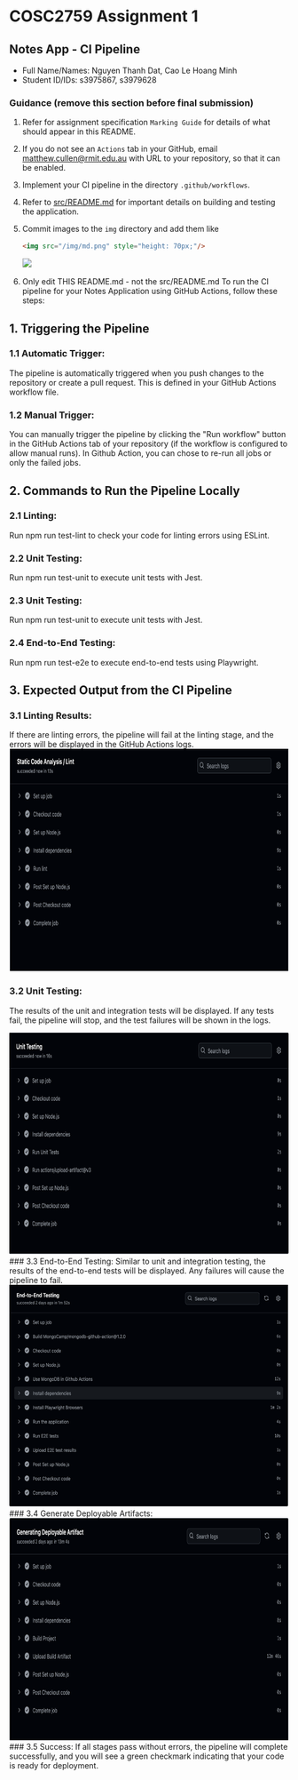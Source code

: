 # COSC2759 Assignment 1
## Notes App - CI Pipeline
- Full Name/Names: Nguyen Thanh Dat, Cao Le Hoang Minh
- Student ID/IDs: s3975867, s3979628

### Guidance (remove this section before final submission)

1. Refer for assignment specification `Marking Guide` for details of what should appear in this README.

2. If you do not see an `Actions` tab in your GitHub, email matthew.cullen@rmit.edu.au with URL to your repository, so that it can be enabled.

3. Implement your CI pipeline in the directory `.github/workflows`.

4. Refer to [src/README.md](/src/README.md) for important details on building and testing the application.

5. Commit images to the `img` directory and add them like 
    ```html
    <img src="/img/md.png" style="height: 70px;"/>
    ```
    <img src="/img/md.png" style="height: 70px;"/>

6. Only edit THIS README.md - not the src/README.md
To run the CI pipeline for your Notes Application using GitHub Actions, follow these steps:
## 1. Triggering the Pipeline
### 1.1 Automatic Trigger:
The pipeline is automatically triggered when you push changes to the repository or create a pull request. 
This is defined in your GitHub Actions workflow file.
### 1.2 Manual Trigger:
You can manually trigger the pipeline by clicking the "Run workflow" button in the GitHub Actions 
tab of your repository (if the workflow is configured to allow manual runs).
In Github Action, you can chose to re-run all jobs or only the failed jobs.

## 2. Commands to Run the Pipeline Locally
### 2.1 Linting:
Run npm run test-lint to check your code for linting errors using ESLint.

### 2.2 Unit Testing:
Run npm run test-unit to execute unit tests with Jest.

### 2.3 Unit Testing:
Run npm run test-unit to execute unit tests with Jest.

### 2.4 End-to-End Testing:
Run npm run test-e2e to execute end-to-end tests using Playwright.


## 3. Expected Output from the CI Pipeline
### 3.1 Linting Results:
If there are linting errors, the pipeline will fail at the linting stage, and the errors will be displayed in the GitHub Actions logs.
<img src="/img/lint.githubflow.png" style="height: 400px"/>
### 3.2 Unit Testing:
The results of the unit and integration tests will be displayed. If any tests fail, the pipeline will stop, and the test failures will be shown in the logs.

<img src="/img/unittesting.githubflow.png" style="height: 400px"/>
### 3.3 End-to-End Testing:
Similar to unit and integration testing, the results of the end-to-end tests will be displayed. Any failures will cause the pipeline to fail.
<img src="/img/e2e.githubflow.png" style="height: 400px"/>
### 3.4 Generate Deployable Artifacts:
<img src="/img/generateartifact.githubflow.png" style="height: 400px"/>
### 3.5 Success:
If all stages pass without errors, the pipeline will complete successfully, and you will see a green checkmark indicating that your code is ready for deployment.
